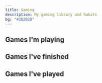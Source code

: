 ```yaml
---
title: Gaming
description: My gaming library and habits
bg: "#2B2B2B"
---
```


## Games I'm playing

<div class="auto-grid" style="--minsize: 150px;--gridgap:1rem;">
<section class="game-card" >
<div class="game-card__cover" style="background-image: url(/public/img/games/v-rally.png)"></div>
</section>
<section class="game-card">
<div class="game-card__cover" style="background-image: url(/public/img/games/v-rally.png)"></div>
</section>
<section class="game-card">
<div class="game-card__cover" style="background-image: url(/public/img/games/v-rally.png)"></div>
</section>
<section class="game-card">
<div class="game-card__cover" style="background-image: url(/public/img/games/v-rally.png)"></div>
</section>
</div>

## Games I've finished

<div class="auto-grid" style="--minsize: 150px;--gridgap:1rem;">
<section class="game-card" >
<div class="game-card__cover" style="background-image: url(/public/img/games/hl2.jpg)"></div>
</section>
<section class="game-card">
<div class="game-card__cover" style="background-image: url(/public/img/games/portal.jpg)"></div>
</section>
<section class="game-card">
<div class="game-card__cover" style="background-image: url(/public/img/games/portal2.jpg)"></div>
</section>
<section class="game-card">
<div class="game-card__cover" style="background-image: url(/public/img/games/flatout2.jpg)"></div>
</section>
</div>

## Games I've played

<div class="auto-grid" style="--minsize: 150px;--gridgap:1rem;">
<section class="game-card" >
<div class="game-card__cover" style="background-image: url(/public/img/games/v-rally.png)"></div>
</section>
</div>
